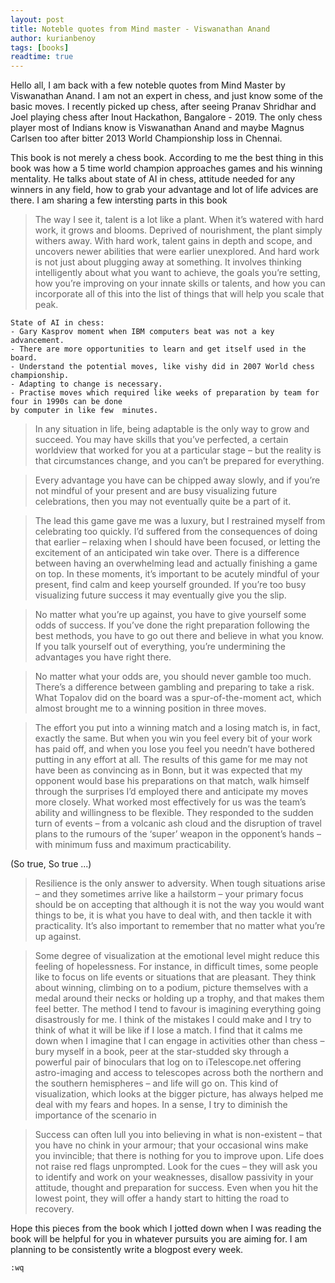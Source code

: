 ```yaml
---
layout: post
title: Noteble quotes from Mind master - Viswanathan Anand 
author: kurianbenoy
tags: [books]
readtime: true
---
```


Hello all, I am back with a few noteble quotes from Mind Master by Viswanathan Anand. I am not an
expert in chess, and just know some of the basic moves. I recently picked up chess, after seeing Pranav Shridhar and Joel
playing chess after Inout Hackathon, Bangalore - 2019. The only chess player most of Indians know is Viswanathan Anand and
maybe Magnus Carlsen too after bitter 2013 World Championship loss in Chennai.

This book is not merely a chess book. According to me the best thing in this book was how
a 5 time world champion approaches games and his winning mentality. He talks about state of AI in chess, attitude needed
for any winners in any field, how to grab your advantage and lot of life advices are there. I am sharing a few
intersting parts in this book


> The way I see it, talent is a lot like a plant. When it’s watered with hard
work, it grows and blooms. Deprived of nourishment, the plant simply
withers away. With hard work, talent gains in depth and scope, and
uncovers newer abilities that were earlier unexplored. And hard work is
not just about plugging away at something. It involves thinking
intelligently about what you want to achieve, the goals you’re setting,
how you’re improving on your innate skills or talents, and how you can
incorporate all of this into the list of things that will help you scale that
peak.

```
State of AI in chess:
- Gary Kasprov moment when IBM computers beat was not a key advancement.
- There are more opportunities to learn and get itself used in the board.
- Understand the potential moves, like vishy did in 2007 World chess championship.
- Adapting to change is necessary.
- Practise moves which required like weeks of preparation by team for four in 1990s can be done
by computer in like few  minutes.
```

> In any situation in life, being adaptable is the only way to grow and
succeed. You may have skills that you’ve perfected, a certain worldview
that worked for you at a particular stage – but the reality is that
circumstances change, and you can’t be prepared for everything.

> Every advantage you have can be chipped away slowly, and if you’re
not mindful of your present and are busy visualizing future celebrations,
then you may not eventually quite be a part of it.

> The lead this game gave me was a luxury, but I restrained myself from
celebrating too quickly. I’d suffered from the consequences of doing that
earlier – relaxing when I should have been focused, or letting the
excitement of an anticipated win take over. There is a difference
between having an overwhelming lead and actually finishing a game on
top. In these moments, it’s important to be acutely mindful of your
present, find calm and keep yourself grounded. If you’re too busy
visualizing future success it may eventually give you the slip.

> No matter what you’re up against, you have to give yourself some odds
of success. If you’ve done the right preparation following the best
methods, you have to go out there and believe in what you know. If you
talk yourself out of everything, you’re undermining the advantages you
have right there.

> No matter what your odds are, you should never gamble too much.
There’s a difference between gambling and preparing to take a risk.
What Topalov did on the board was a spur-of-the-moment act, which
almost brought me to a winning position in three moves. 

> The effort you put into a winning match and a losing match is, in fact,
exactly the same. But when you win you feel every bit of your work has
paid off, and when you lose you feel you needn’t have bothered putting
in any effort at all. The results of this game for me may not have been as
convincing as in Bonn, but it was expected that my opponent would base
his preparations on that match, walk himself through the surprises I’d
employed there and anticipate my moves more closely.
What worked most effectively for us was the team’s ability and
willingness to be flexible. They responded to the sudden turn of events –
from a volcanic ash cloud and the disruption of travel plans to the
rumours of the ‘super’ weapon in the opponent’s hands – with minimum
fuss and maximum practicability.

(So true, So true ...)

> Resilience is the only answer to adversity. When tough situations arise –
and they sometimes arrive like a hailstorm – your primary focus should
be on accepting that although it is not the way you would want things to
be, it is what you have to deal with, and then tackle it with practicality.
It’s also important to remember that no matter what you’re up against.

> Some degree of visualization at the emotional level might reduce this
feeling of hopelessness. For instance, in difficult times, some people like
to focus on life events or situations that are pleasant. They think about
winning, climbing on to a podium, picture themselves with a medal
around their necks or holding up a trophy, and that makes them feel
better. The method I tend to favour is imagining everything going
disastrously for me. I think of the mistakes I could make and I try to
think of what it will be like if I lose a match. I find that it calms me
down when I imagine that I can engage in activities other than chess –
bury myself in a book, peer at the star-studded sky through a powerful
pair of binoculars that log on to iTelescope.net offering astro-imaging
and access to telescopes across both the northern and the southern
hemispheres – and life will go on. This kind of visualization, which
looks at the bigger picture, has always helped me deal with my fears and
hopes. In a sense, I try to diminish the importance of the scenario in

> Success can often lull you into believing in what is non-existent – that
you have no chink in your armour; that your occasional wins make you
invincible; that there is nothing for you to improve upon. Life does not
raise red flags unprompted. Look for the cues – they will ask you to
identify and work on your weaknesses, disallow passivity in your
attitude, thought and preparation for success. Even when you hit the
lowest point, they will offer a handy start to hitting the road to recovery.


Hope this pieces from the book which I jotted down when I was reading the book will be helpful for you
in whatever pursuits you are aiming for. I am planning to be consistently write a blogpost every week. 

`:wq`
